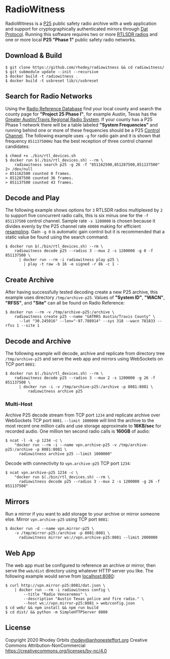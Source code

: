 # RadioWitness
RadioWitness is a [P25](https://en.wikipedia.org/wiki/Project_25) public safety radio archive with a web application and support for cryptographically authenticated mirrors through [Dat Protocol](https://dat.foundation/). Running this software requires two or more [RTLSDR radios](https://osmocom.org/projects/rtl-sdr/wiki/Rtl-sdr) and one or more local **P25 "Phase 1"** public safety radio networks.

## Download & Build
```
$ git clone https://github.com/rhodey/radiowitness && cd radiowitness/
$ git submodule update --init --recursive
$ docker build -t radiowitness .
$ docker build -t usbreset lib/c/usbreset
```

## Search for Radio Networks
Using the [Radio Reference Database](https://www.radioreference.com/apps/db/) find your local county and search the county page for **"Project 25 Phase I"**, for example Austin, Texas has the [Greater Austin/Travis Regional Radio System](https://www.radioreference.com/apps/db/?sid=2). If your county has a P25 Phase 1 network there will be a table labeled **"System Frequencies"** and running behind one or more of these frequencies should be a P25 [Control Channel](https://wiki.radioreference.com/index.php/Control_channel). The following example uses `-g` for radio gain and it is shown that frequency `851137500Hz` has the best reception of three control channel candidates:
```
$ chmod +x ./bin/rtl_devices.sh
$ docker run $(./bin/rtl_devices.sh) --rm \
    radiowitness search p25 -g 26 -f "851162500,851287500,851137500" 2> /dev/null
> 851162500 counted 0 frames.
> 851287500 counted 36 frames.
> 851137500 counted 43 frames.
```

## Decode and Play
The following example shows options for `3` RTLSDR radios multiplexed by `2` to support five concurrent radio calls, this is six minus one for the `-f 851137500` control channel. Sample rate `-s 1200000` is chosen because it divides evenly by the P25 channel rate `48000` making for efficient [resampling](https://dspguru.com/dsp/faqs/multirate/resampling/). Gain `-g 0` is automatic gain control but it is recommended that a static value be found using the search command:
```
$ docker run $(./bin/rtl_devices.sh) --rm \
    radiowitness decode p25 --radios 3 --mux 2 -s 1200000 -g 0 -f 851137500 \
      | docker run --rm -i radiowitness play p25 \
        | play -t raw -b 16 -e signed -r 8k -c 1 -
```

## Create Archive
After having successfully tested decoding create a new P25 archive, this example uses directory `/tmp/archive-p25`. Values of **"System ID"**, **"WACN"**, **"RFSS"**, and **"Site"** can all be found on Radio Reference:
```
$ docker run --rm -v /tmp/archive-p25:/archive \
    radiowitness create p25 --name "GATRRS Austin/Travis County" \
      --lat "30.245016" --lon="-97.788914" --sys 318 --wacn 781833 --rfss 1 --site 1
```

## Decode and Archive
The following example will decode, archive and replicate from directory tree `/tmp/archive-p25` and serve the web app and mirrors using WebSockets on TCP port `8081`:
```
$ docker run $(./bin/rtl_devices.sh) --rm \
    radiowitness decode p25 --radios 3 --mux 2 -s 1200000 -g 26 -f 851137500 \
      | docker run -i -v /tmp/archive-p25:/archive -p 8081:8081 \
          radiowitness archive p25
```

### Multi-Host
Archive P25 decode stream from TCP port `1234` and replicate archive over WebSockets TCP port `8081`. `--limit 1000000` will limit the archive to the most recent one million calls and use storage approximate to **16KB/sec** for recorded audio. One million ten second radio calls is **160GB** of audio:
```
$ ncat -l -k -p 1234 -c \
    "docker run --rm -i --name vpn.archive-p25 -v /tmp/archive-p25:/archive -p 8081:8081 \
      radiowitness archive p25 --limit 1000000"
```

Decode with connectivity to `vpn.archive-p25` TCP port `1234`:
```
$ ncat vpn.archive-p25 1234 -c \
    "docker run $(./bin/rtl_devices.sh) --rm \
      radiowitness decode p25 --radios 3 --mux 2 -s 1200000 -g 26 -f 851137500"
```

## Mirrors
Run a mirror if you want to add storage to your archive or mirror someone else. Mirror `vpn.archive-p25` using TCP port `8081`:
```
$ docker run -d --name vpn.mirror-p25 \
    -v /tmp/mirror-p25:/archive -p 8081:8081 \
      radiowitness mirror ws://vpn.archive-p25:8081 --limit 2000000
```

## Web App
The web app must be configured to reference an archive or mirror, then serve the `web/dist` directory using whatever HTTP server you like. The following example would serve from [localhost:8080](http://localhost:8080):
```
$ curl http://vpn.mirror-p25:8081/dat.json \
    | docker run --rm -i radiowitness config \
        --title "Radio Venceremos" \
        --description "Austin Texas police and fire radio." \
        --host ws://vpn.mirror-p25:8081 > web/config.json
$ cd web/ && npm install && npm run build
$ cd dist/ && python -m SimpleHTTPServer 8080
```

## License
Copyright 2020 Rhodey Orbits <rhodey@anhonesteffort.org>
Creative Commons Attribution-NonCommercial
https://creativecommons.org/licenses/by-nc/4.0
